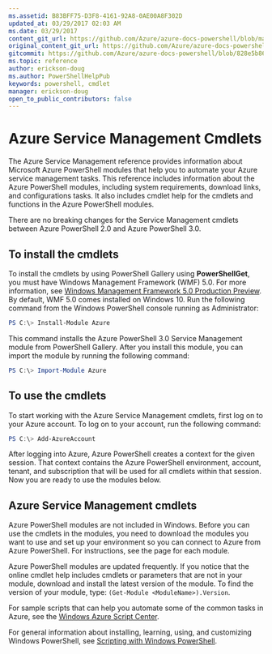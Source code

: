 ```yaml
---
ms.assetid: B83BFF75-D3F8-4161-92A8-0AE00A8F302D
updated_at: 03/29/2017 02:03 AM
ms.date: 03/29/2017
content_git_url: https://github.com/Azure/azure-docs-powershell/blob/master/azureps-cmdlets-docs/ServiceManagement/Azure/v3.7.0/index.md
original_content_git_url: https://github.com/Azure/azure-docs-powershell/blob/master/azureps-cmdlets-docs/ServiceManagement/Azure/v3.7.0/index.md
gitcommit: https://github.com/Azure/azure-docs-powershell/blob/828e5b8648af6bdf3119ffe0cd409647f00de183
ms.topic: reference
author: erickson-doug
ms.author: PowerShellHelpPub
keywords: powershell, cmdlet
manager: erickson-doug
open_to_public_contributors: false
---
```


# Azure Service Management Cmdlets

The Azure Service Management reference provides information about Microsoft Azure PowerShell modules that help you to automate your Azure service management tasks.
This reference includes information about the Azure PowerShell modules, including system requirements, download links, and configurations tasks.
It also includes cmdlet help for the cmdlets and functions in the Azure PowerShell modules.

There are no breaking changes for the Service Management cmdlets between Azure PowerShell 2.0 and Azure PowerShell 3.0.

## To install the cmdlets

To install the cmdlets by using PowerShell Gallery using **PowerShellGet**, you must have Windows Management Framework (WMF) 5.0.
For more information, see [Windows Management Framework 5.0 Production Preview](https://www.microsoft.com/en-us/download/details.aspx?id=48729).
By default, WMF 5.0 comes installed on Windows 10.
Run the following command from the Windows PowerShell console running as Administrator:

```PowerShell
PS C:\> Install-Module Azure
```

This command installs the Azure PowerShell 3.0 Service Management module from PowerShell Gallery.
After you install this module, you can import the module by running the following command:

```PowerShell
PS C:\> Import-Module Azure
```

## To use the cmdlets
To start working with the Azure Service Management cmdlets, first log on to your Azure account.
To log on to your account, run the following command:

```PowerShell  
PS C:\> Add-AzureAccount
```

After logging into Azure, Azure PowerShell creates a context for the given session.
That context contains the Azure PowerShell environment, account, tenant, and subscription that will be used for all cmdlets within that session.
Now you are ready to use the modules below.

## Azure Service Management cmdlets

Azure PowerShell modules are not included in Windows.
Before you can use the cmdlets in the modules, you need to download the modules you want to use and set up your environment so you can connect to Azure from Azure PowerShell.
For instructions, see the page for each module.

Azure PowerShell modules are updated frequently.
If you notice that the online cmdlet help includes cmdlets or parameters that are not in your module, download and install the latest version of the module.
To find the version of your module, type: `(Get-Module <ModuleName>).Version`.

For sample scripts that can help you automate some of the common tasks in Azure, see the [Windows Azure Script Center](http://www.windowsazure.com/documentation/scripts/).

For general information about installing, learning, using, and customizing Windows PowerShell, see [Scripting with Windows PowerShell](http://go.microsoft.com/fwlink/p/?linkid=320210).
